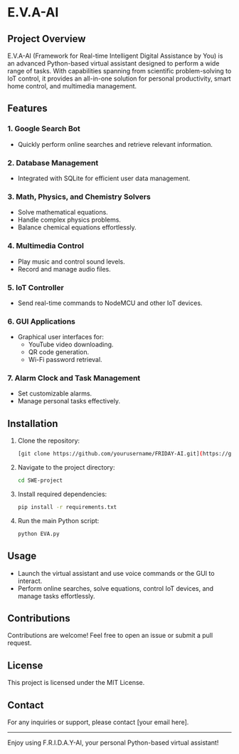 # E.V.A-AI

## Project Overview
E.V.A-AI (Framework for Real-time Intelligent Digital Assistance by You) is an advanced Python-based virtual assistant designed to perform a wide range of tasks. With capabilities spanning from scientific problem-solving to IoT control, it provides an all-in-one solution for personal productivity, smart home control, and multimedia management.

## Features

### 1. Google Search Bot
- Quickly perform online searches and retrieve relevant information.

### 2. Database Management
- Integrated with SQLite for efficient user data management.

### 3. Math, Physics, and Chemistry Solvers
- Solve mathematical equations.
- Handle complex physics problems.
- Balance chemical equations effortlessly.

### 4. Multimedia Control
- Play music and control sound levels.
- Record and manage audio files.

### 5. IoT Controller
- Send real-time commands to NodeMCU and other IoT devices.

### 6. GUI Applications
- Graphical user interfaces for:
  - YouTube video downloading.
  - QR code generation.
  - Wi-Fi password retrieval.

### 7. Alarm Clock and Task Management
- Set customizable alarms.
- Manage personal tasks effectively.

## Installation
1. Clone the repository:
   ```bash
   [git clone https://github.com/yourusername/FRIDAY-AI.git](https://github.com/AbdalrahmanOthman01/SWE-project.git)
   ```
2. Navigate to the project directory:
   ```bash
   cd SWE-project
   ```
3. Install required dependencies:
   ```bash
   pip install -r requirements.txt
   ```
4. Run the main Python script:
   ```bash
   python EVA.py
   ```

## Usage
- Launch the virtual assistant and use voice commands or the GUI to interact.
- Perform online searches, solve equations, control IoT devices, and manage tasks effortlessly.

## Contributions
Contributions are welcome! Feel free to open an issue or submit a pull request.

## License
This project is licensed under the MIT License.

## Contact
For any inquiries or support, please contact [your email here].

---
Enjoy using F.R.I.D.A.Y-AI, your personal Python-based virtual assistant!


